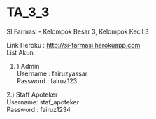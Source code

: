 # TA_3_3
SI Farmasi - Kelompok Besar 3, Kelompok Kecil 3

Link Heroku : http://si-farmasi.herokuapp.com<br>
List Akun :<br>
1. ) Admin<br>
Username : fairuzyassar<br>
Password : fairuz123<br>

2.) Staff Apoteker<br>
Username: staf_apoteker<br>
Password : fairuz1234<br>

    
